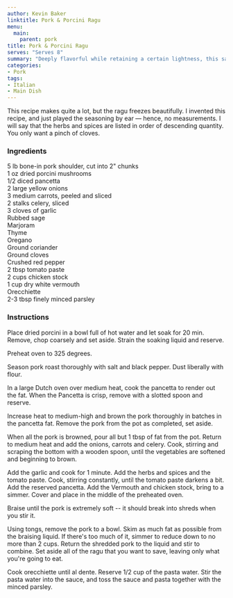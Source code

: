 ```yaml
---
author: Kevin Baker
linktitle: Pork & Porcini Ragu
menu:
  main:
    parent: pork
title: Pork & Porcini Ragu
serves: "Serves 8"
summary: "Deeply flavorful while retaining a certain lightness, this sauce clings lightly to pasta and makes a very elegant dinner. "
categories:
- Pork
tags: 
- Italian
- Main Dish
---
```

This recipe makes quite a lot, but the ragu freezes beautifully. I invented this recipe, and just played the seasoning by ear — hence, no measurements. I will say that the herbs and spices are listed in order of descending quantity. You only want a pinch of cloves.

### Ingredients

<div class="ingredient-list">

5 lb bone-in pork shoulder, cut into 2" chunks  
1 oz dried porcini mushrooms  
1/2 diced pancetta  
2 large yellow onions  
3 medium carrots, peeled and sliced  
2 stalks celery, sliced  
3 cloves of garlic  
Rubbed sage  
Marjoram  
Thyme  
Oregano  
Ground coriander  
Ground cloves  
Crushed red pepper  
2 tbsp tomato paste  
2 cups chicken stock  
1 cup dry white vermouth  
Orecchiette  
2-3 tbsp finely minced parsley  

</div>

### Instructions
Place dried porcini in a bowl full of hot water and let soak for 20 min. Remove, chop coarsely and set aside. Strain the soaking liquid and reserve. 

Preheat oven to 325 degrees. 

Season pork roast thoroughly with salt and black pepper.  Dust liberally with flour. 

In a large Dutch oven over medium heat, cook the pancetta to render out the fat. When the Pancetta is crisp, remove with a slotted spoon and reserve.  

Increase heat to medium-high and brown the pork thoroughly in batches in the pancetta fat. Remove the pork from the pot as completed, set aside. 

When all the pork is browned, pour all but 1 tbsp of fat from the pot. Return to medium heat and add the onions, carrots and celery.  Cook, stirring and scraping the bottom with a wooden spoon, until the vegetables are softened and beginning to brown.    

Add the garlic and cook for 1 minute.  Add the herbs and spices and the tomato paste. Cook, stirring constantly, until the tomato paste darkens a bit. Add the reserved pancetta. Add the Vermouth and chicken stock, bring to a simmer. Cover and place in the middle of the preheated oven.  

Braise until the pork is extremely soft -- it should break into shreds when you stir it. 

Using tongs, remove the pork to a bowl.  Skim as much fat as possible from the braising liquid.  If there's too much of it, simmer to reduce down to no more than 2 cups. Return the shredded pork to the liquid and stir to combine.  Set aside all of the ragu that you want to save, leaving only what you're going to eat. 

Cook orecchiette until al dente.   Reserve 1/2 cup of the pasta water.  Stir the pasta water into the sauce, and toss the sauce and pasta together with the minced parsley. 